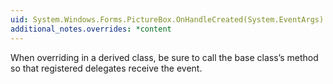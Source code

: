 ```yaml
---
uid: System.Windows.Forms.PictureBox.OnHandleCreated(System.EventArgs)
additional_notes.overrides: *content
---
```


<p>When overriding <xref href="System.Windows.Forms.PictureBox.OnHandleCreated(System.EventArgs)"></xref> in a derived class, be sure to call the base class’s <xref href="System.Windows.Forms.PictureBox.OnHandleCreated(System.EventArgs)"></xref> method so that registered delegates receive the event.</p>


